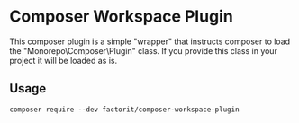 # Composer Workspace Plugin

This composer plugin is a simple "wrapper" that instructs composer to load the "Monorepo\Composer\Plugin" class. If you
provide this class in your project it will be loaded as is.

## Usage

`composer require --dev factorit/composer-workspace-plugin`